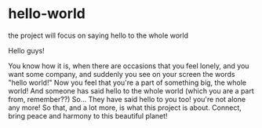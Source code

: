 # hello-world
the project will focus on saying hello to the whole world

Hello guys!

You know how it is, when there are occasions that you feel lonely, and you want some company, and suddenly you see on your screen the words "hello world!"
Now you feel that you're a part of something big, the whole world!
And someone has said hello to the whole world (which you are a part from, remember??)
So... They have said hello to you too!
you're not alone any more!
So that, and a lot more, is what this project is about.
Connect, bring peace and harmony to this beautiful planet!
